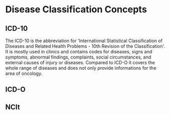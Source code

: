 # **Disease Classification Concepts**

## **ICD-10**
The ICD-10 is the abbreviation for 'International Statistical Classification of Diseases and Related Health Problems - 10th Revision of the Classification'. It is mostly used in clinics and contains codes for diseases, signs and symptoms, abnormal findings, complaints, social circumstances, and external causes of injury or diseases. Compared to ICD-O it covers the whole range of diseases and does not only provide informations for the area of oncology.

## **ICD-O**


## **NCIt**
